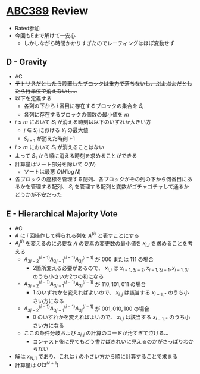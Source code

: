 # [ABC389](https://atcoder.jp/contests/abc389) Review
- Rated参加
- 今回もEまで解けて一安心
  - しかしながら時間かかりすぎたのでレーティングはほぼ変動せず

## D - Gravity
- AC
- ~~テトリスだとしたら設置したブロックは重力で落ちないし、ぷよぷよだとしたら行単位で消えないし…~~
- 以下を定義する
  - 各列の下から $i$ 番目に存在するブロックの集合を $S_i$
  - 各列に存在するブロックの個数の最小値を $m$
- $i \leq m$ において $S_i$ が消える時刻は以下のいずれか大きい方
  - $j \in S_i$ における $Y_j$ の最大値
  - $S_{i-1}$ が消えた時刻 $+1$
- $i > m$ において $S_i$ が消えることはない
- よって $S_1$ から順に消える時刻を求めることができる
- 計算量はソート部分を除いて $O(N)$
  - ソートは最悪 $O(N \log N)$
- 各ブロックの座標を管理する配列、各ブロックがその列の下から何番目にあるかを管理する配列、 $S_i$ を管理する配列と変数がゴチャゴチャして通るかどうかが不安だった

## E - Hierarchical Majority Vote
- AC
- $A$ に $i$ 回操作して得られる列を $A^{(i)}$ と表すことにする
- $A^{(i)}_j$ を変えるのに必要な $A$ の要素の変更数の最小値を $x_{i,j}$ を求めることを考える
  - $A^{(i-1)}_{3j-2} A^{(i-1)}_{3j-1} A^{(i-1)}_{3j}$ が $000$ または $111$ の場合
    - 2箇所変える必要があるので、 $x_{i,j}$ は $x_{i-1, 3j-2}, x_{i-1, 3j-1}, x_{i-1, 3j}$ のうち小さい方2つの和になる
  - $A^{(i-1)}_{3j-2} A^{(i-1)}_{3j-1} A^{(i-1)}_{3j}$ が $110, 101, 011$ の場合
    - $1$ のいずれかを変えればよいので、 $x_{i,j}$ は該当する $x_{i-1,*}$ のうち小さい方になる
  - $A^{(i-1)}_{3j-2} A^{(i-1)}_{3j-1} A^{(i-1)}_{3j}$ が $001, 010, 100$ の場合
    - $0$ のいずれかを変えればよいので、 $x_{i,j}$ は該当する $x_{i-1,*}$ のうち小さい方になる
  - ここの条件分岐および $x_{i,j}$ の計算のコードが汚すぎて泣ける…
    - コンテスト後に見てもどう書けばきれいに見えるのかがさっぱりわからない
- 解は $x_{N,1}$ であり、これは $i$ の小さい方から順に計算することで求まる
- 計算量は $O(3^{N+1})$
